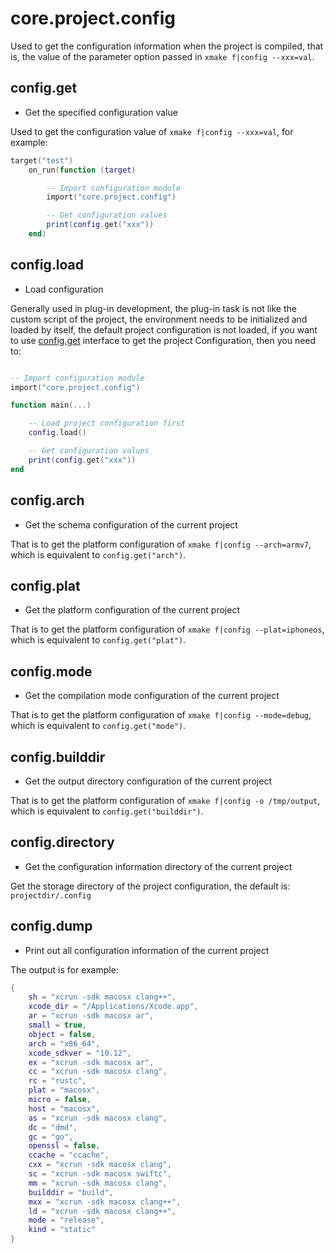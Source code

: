 
# core.project.config

Used to get the configuration information when the project is compiled, that is, the value of the parameter option passed in `xmake f|config --xxx=val`.

## config.get

- Get the specified configuration value

Used to get the configuration value of `xmake f|config --xxx=val`, for example:

```lua
target("test")
    on_run(function (target)

        -- Import configuration module
        import("core.project.config")

        -- Get configuration values
        print(config.get("xxx"))
    end)
```

## config.load

- Load configuration

Generally used in plug-in development, the plug-in task is not like the custom script of the project, the environment needs to be initialized
and loaded by itself, the default project configuration is not loaded, if you want to use [config.get](#config-get) interface to get the project Configuration, then you need to:

```lua

-- Import configuration module
import("core.project.config")

function main(...)

    -- Load project configuration first
    config.load()

    -- Get configuration values
    print(config.get("xxx"))
end
```

## config.arch

- Get the schema configuration of the current project

That is to get the platform configuration of `xmake f|config --arch=armv7`, which is equivalent to `config.get("arch")`.

## config.plat

- Get the platform configuration of the current project

That is to get the platform configuration of `xmake f|config --plat=iphoneos`, which is equivalent to `config.get("plat")`.

## config.mode

- Get the compilation mode configuration of the current project

That is to get the platform configuration of `xmake f|config --mode=debug`, which is equivalent to `config.get("mode")`.

## config.builddir

- Get the output directory configuration of the current project

That is to get the platform configuration of `xmake f|config -o /tmp/output`, which is equivalent to `config.get("builddir")`.

## config.directory

- Get the configuration information directory of the current project

Get the storage directory of the project configuration, the default is: `projectdir/.config`

## config.dump

- Print out all configuration information of the current project

The output is for example:

```lua
{
    sh = "xcrun -sdk macosx clang++",
    xcode_dir = "/Applications/Xcode.app",
    ar = "xcrun -sdk macosx ar",
    small = true,
    object = false,
    arch = "x86_64",
    xcode_sdkver = "10.12",
    ex = "xcrun -sdk macosx ar",
    cc = "xcrun -sdk macosx clang",
    rc = "rustc",
    plat = "macosx",
    micro = false,
    host = "macosx",
    as = "xcrun -sdk macosx clang",
    dc = "dmd",
    gc = "go",
    openssl = false,
    ccache = "ccache",
    cxx = "xcrun -sdk macosx clang",
    sc = "xcrun -sdk macosx swiftc",
    mm = "xcrun -sdk macosx clang",
    builddir = "build",
    mxx = "xcrun -sdk macosx clang++",
    ld = "xcrun -sdk macosx clang++",
    mode = "release",
    kind = "static"
}
```
